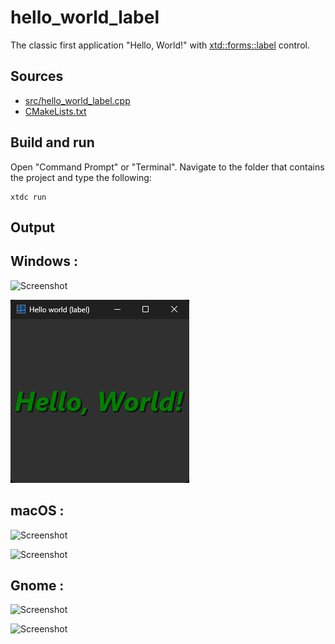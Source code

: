 # hello_world_label

The classic first application "Hello, World!" with  [xtd::forms::label](https://gammasoft71.github.io/xtd/reference_guides/latest/classxtd_1_1forms_1_1label.html) control.

## Sources

* [src/hello_world_label.cpp](src/hello_world_label.cpp)
* [CMakeLists.txt](CMakeLists.txt)

## Build and run

Open "Command Prompt" or "Terminal". Navigate to the folder that contains the project and type the following:

```shell
xtdc run
```

## Output

## Windows :

![Screenshot](../../../../docs/pictures/examples/hello_world_label_w.png)

![Screenshot](../../../../docs/pictures/examples/hello_world_label_wd.png)

## macOS :

![Screenshot](../../../../docs/pictures/examples/hello_world_label_m.png)

![Screenshot](../../../../docs/pictures/examples/hello_world_label_md.png)

## Gnome :

![Screenshot](../../../../docs/pictures/examples/hello_world_label_g.png)

![Screenshot](../../../../docs/pictures/examples/hello_world_label_gd.png)
